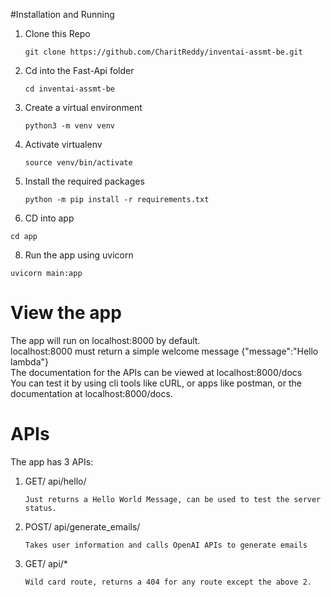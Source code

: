 #Installation and Running
1. Clone this Repo
   
   `git clone https://github.com/CharitReddy/inventai-assmt-be.git`
   
3. Cd into the Fast-Api folder

   `cd inventai-assmt-be`
   
5. Create a virtual environment

   `python3 -m venv venv`
   
7. Activate virtualenv

   `source venv/bin/activate`

8. Install the required packages

   `python -m pip install -r requirements.txt`
   
9. CD into app

  `cd app`

8. Run the app using uvicorn

  `uvicorn main:app`

# View the app
The app will run on localhost:8000 by default.<br/>
localhost:8000 must return a simple welcome message {"message":"Hello lambda"}<br/>
The documentation for the APIs can be viewed at localhost:8000/docs <br/>
You can test it by using cli tools like cURL, or apps like postman, or the documentation at localhost:8000/docs. <br/>

# APIs
The app has 3 APIs:

1. GET/ api/hello/
   
   `Just returns a Hello World Message, can be used to test the server status.`
   
2. POST/ api/generate_emails/

   `Takes user information and calls OpenAI APIs to generate emails`

3. GET/ api/*

   `Wild card route, returns a 404 for any route except the above 2.`

   
   
